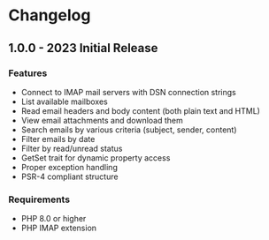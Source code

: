 # Changelog

## 1.0.0 - 2023 Initial Release

### Features
- Connect to IMAP mail servers with DSN connection strings
- List available mailboxes
- Read email headers and body content (both plain text and HTML)
- View email attachments and download them
- Search emails by various criteria (subject, sender, content)
- Filter emails by date
- Filter by read/unread status
- GetSet trait for dynamic property access
- Proper exception handling
- PSR-4 compliant structure

### Requirements
- PHP 8.0 or higher
- PHP IMAP extension